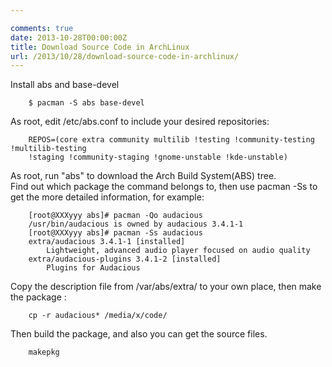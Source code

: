 ```yaml
---

comments: true
date: 2013-10-28T00:00:00Z
title: Download Source Code in ArchLinux
url: /2013/10/28/download-source-code-in-archlinux/
---
```


Install abs and base-devel

```
	$ pacman -S abs base-devel
```

As root, edit /etc/abs.conf to include your desired repositories:

```
	REPOS=(core extra community multilib !testing !community-testing !multilib-testing
	!staging !community-staging !gnome-unstable !kde-unstable)
```
As root, run "abs" to download the Arch Build System(ABS) tree.   
Find out which package the command belongs to, then use pacman -Ss to get the more detailed information, for example:

```
	[root@XXXyyy abs]# pacman -Qo audacious
	/usr/bin/audacious is owned by audacious 3.4.1-1
	[root@XXXyyy abs]# pacman -Ss audacious
	extra/audacious 3.4.1-1 [installed]
	    Lightweight, advanced audio player focused on audio quality
	extra/audacious-plugins 3.4.1-2 [installed]
	    Plugins for Audacious
```

Copy the description file from /var/abs/extra/ to your own place, then make the package :

```
	cp -r audacious* /media/x/code/
```

Then build the package, and also you can get the source files. 

```
	makepkg	
```

